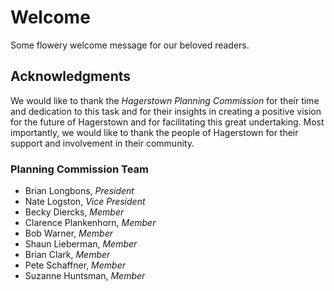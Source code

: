 # Welcome

Some flowery welcome message for our beloved readers.

## Acknowledgments

We would like to thank the *Hagerstown Planning Commission* for their time and dedication to this task and for their insights in creating a positive vision for the future of Hagerstown and for facilitating this great undertaking. Most importantly, we would like to thank the people of Hagerstown for their support and involvement in their community.

### Planning Commission Team

- Brian Longbons, *President*
- Nate Logston, *Vice President*
- Becky Diercks, *Member*
- Clarence Plankenhorn, *Member*
- Bob Warner, *Member*
- Shaun Lieberman, *Member*
- Brian Clark, *Member*
- Pete Schaffner, *Member*
- Suzanne Huntsman, *Member*
